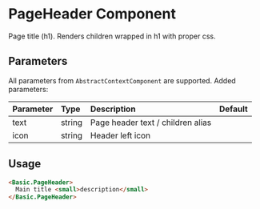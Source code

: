 # PageHeader Component

Page title (h1). Renders children wrapped in h1 with proper css.

## Parameters

All parameters from ``AbstractContextComponent`` are supported. Added parameters:

| Parameter | Type | Description | Default  |
| --- | :--- | :--- | :--- |
| text | string | Page header text / children alias ||
| icon  | string | Header left icon |  ||

## Usage

```html
<Basic.PageHeader>
  Main title <small>description</small>
</Basic.PageHeader>
```
